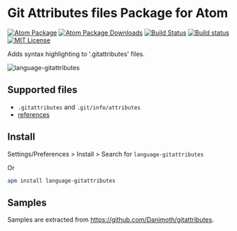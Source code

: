 # Git Attributes files Package for Atom

[![Atom Package](https://img.shields.io/apm/v/language-gitattributes.svg)](https://atom.io/packages/language-gitattributes)
[![Atom Package Downloads](https://img.shields.io/apm/dm/language-gitattributes.svg)](https://atom.io/packages/language-gitattributes)
[![Build Status](https://travis-ci.org/ldez/atom-language-gitattributes.svg?branch=master)](https://travis-ci.org/ldez/atom-language-gitattributes)
[![Build status](https://ci.appveyor.com/api/projects/status/ihdjm0rm9mkxasl3?svg=true)](https://ci.appveyor.com/project/ldez/atom-language-gitattributes)
[![MIT License](http://img.shields.io/badge/license-MIT-blue.svg?style=flat)](https://github.com/ldez/atom-language-gitattributes/blob/master/LICENSE.md)

Adds syntax highlighting to '.gitattributes' files.

![language-gitattributes](https://cloud.githubusercontent.com/assets/5674651/14799249/dbd13918-0b3b-11e6-812f-980ec8c42581.png)


## Supported files

- `.gitattributes` and `.git/info/attributes`
- [references](https://git-scm.com/docs/gitattributes)


## Install

Settings/Preferences > Install > Search for `language-gitattributes`

Or

```bash
apm install language-gitattributes
```


## Samples

Samples are extracted from https://github.com/Danimoth/gitattributes.
